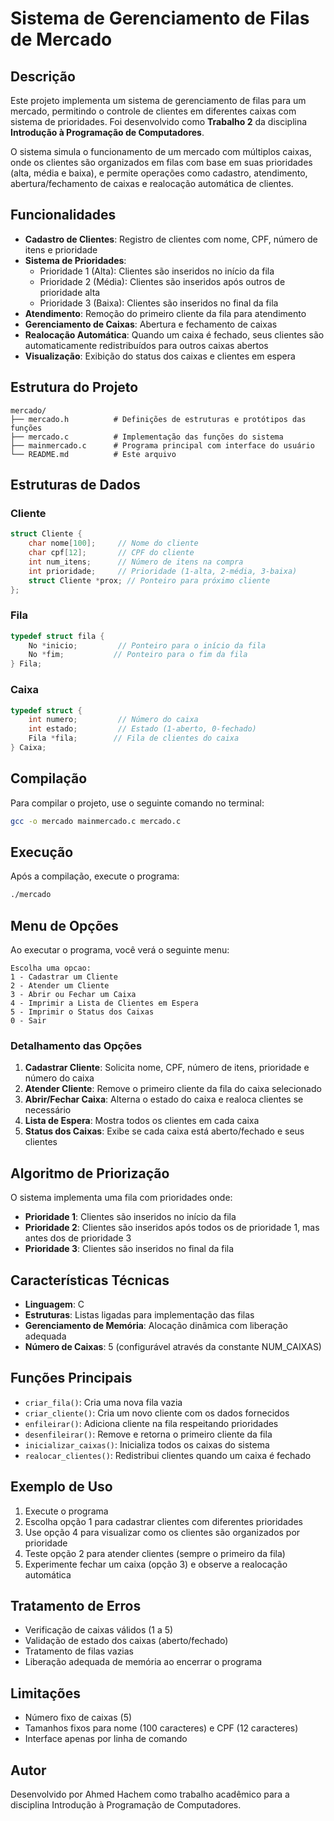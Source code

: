 # Sistema de Gerenciamento de Filas de Mercado

## Descrição

Este projeto implementa um sistema de gerenciamento de filas para um mercado, permitindo o controle de clientes em diferentes caixas com sistema de prioridades. Foi desenvolvido como **Trabalho 2** da disciplina **Introdução à Programação de Computadores**.

O sistema simula o funcionamento de um mercado com múltiplos caixas, onde os clientes são organizados em filas com base em suas prioridades (alta, média e baixa), e permite operações como cadastro, atendimento, abertura/fechamento de caixas e realocação automática de clientes.

## Funcionalidades

- **Cadastro de Clientes**: Registro de clientes com nome, CPF, número de itens e prioridade
- **Sistema de Prioridades**: 
  - Prioridade 1 (Alta): Clientes são inseridos no início da fila
  - Prioridade 2 (Média): Clientes são inseridos após outros de prioridade alta
  - Prioridade 3 (Baixa): Clientes são inseridos no final da fila
- **Atendimento**: Remoção do primeiro cliente da fila para atendimento
- **Gerenciamento de Caixas**: Abertura e fechamento de caixas
- **Realocação Automática**: Quando um caixa é fechado, seus clientes são automaticamente redistribuídos para outros caixas abertos
- **Visualização**: Exibição do status dos caixas e clientes em espera

## Estrutura do Projeto

```
mercado/
├── mercado.h          # Definições de estruturas e protótipos das funções
├── mercado.c          # Implementação das funções do sistema
├── mainmercado.c      # Programa principal com interface do usuário
└── README.md          # Este arquivo
```

## Estruturas de Dados

### Cliente
```c
struct Cliente {
    char nome[100];     // Nome do cliente
    char cpf[12];       // CPF do cliente
    int num_itens;      // Número de itens na compra
    int prioridade;     // Prioridade (1-alta, 2-média, 3-baixa)
    struct Cliente *prox; // Ponteiro para próximo cliente
};
```

### Fila
```c
typedef struct fila {
    No *inicio;         // Ponteiro para o início da fila
    No *fim;           // Ponteiro para o fim da fila
} Fila;
```

### Caixa
```c
typedef struct {
    int numero;         // Número do caixa
    int estado;         // Estado (1-aberto, 0-fechado)
    Fila *fila;        // Fila de clientes do caixa
} Caixa;
```

## Compilação

Para compilar o projeto, use o seguinte comando no terminal:

```bash
gcc -o mercado mainmercado.c mercado.c
```

## Execução

Após a compilação, execute o programa:

```bash
./mercado
```

## Menu de Opções

Ao executar o programa, você verá o seguinte menu:

```
Escolha uma opcao:
1 - Cadastrar um Cliente
2 - Atender um Cliente  
3 - Abrir ou Fechar um Caixa
4 - Imprimir a Lista de Clientes em Espera
5 - Imprimir o Status dos Caixas
0 - Sair
```

### Detalhamento das Opções

1. **Cadastrar Cliente**: Solicita nome, CPF, número de itens, prioridade e número do caixa
2. **Atender Cliente**: Remove o primeiro cliente da fila do caixa selecionado
3. **Abrir/Fechar Caixa**: Alterna o estado do caixa e realoca clientes se necessário
4. **Lista de Espera**: Mostra todos os clientes em cada caixa
5. **Status dos Caixas**: Exibe se cada caixa está aberto/fechado e seus clientes

## Algoritmo de Priorização

O sistema implementa uma fila com prioridades onde:

- **Prioridade 1**: Clientes são inseridos no início da fila
- **Prioridade 2**: Clientes são inseridos após todos os de prioridade 1, mas antes dos de prioridade 3
- **Prioridade 3**: Clientes são inseridos no final da fila

## Características Técnicas

- **Linguagem**: C
- **Estruturas**: Listas ligadas para implementação das filas
- **Gerenciamento de Memória**: Alocação dinâmica com liberação adequada
- **Número de Caixas**: 5 (configurável através da constante NUM_CAIXAS)

## Funções Principais

- `criar_fila()`: Cria uma nova fila vazia
- `criar_cliente()`: Cria um novo cliente com os dados fornecidos
- `enfileirar()`: Adiciona cliente na fila respeitando prioridades
- `desenfileirar()`: Remove e retorna o primeiro cliente da fila
- `inicializar_caixas()`: Inicializa todos os caixas do sistema
- `realocar_clientes()`: Redistribui clientes quando um caixa é fechado

## Exemplo de Uso

1. Execute o programa
2. Escolha opção 1 para cadastrar clientes com diferentes prioridades
3. Use opção 4 para visualizar como os clientes são organizados por prioridade
4. Teste opção 2 para atender clientes (sempre o primeiro da fila)
5. Experimente fechar um caixa (opção 3) e observe a realocação automática

## Tratamento de Erros

- Verificação de caixas válidos (1 a 5)
- Validação de estado dos caixas (aberto/fechado)
- Tratamento de filas vazias
- Liberação adequada de memória ao encerrar o programa

## Limitações

- Número fixo de caixas (5)
- Tamanhos fixos para nome (100 caracteres) e CPF (12 caracteres)
- Interface apenas por linha de comando

## Autor

Desenvolvido por Ahmed Hachem como trabalho acadêmico para a disciplina Introdução à Programação de Computadores.
